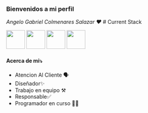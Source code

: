 <h3>Bienvenidos a mi perfil</h3>
<i>Angelo Gabriel Colmenares Salazar ❤</i>
# Current Stack

<img src="https://www.svgrepo.com/show/349419/javascript.svg" width="50" height="50"/> <img src="https://www.svgrepo.com/show/452210/git.svg" width="50" height="50"/> <img src="https://www.svgrepo.com/show/452228/html-5.svg" width="50" height="50"/> <img src="https://www.svgrepo.com/show/452185/css-3.svg" width="50"
height="50"/>

<h4> Acerca de mi⤵️</h4>
<ul>
  <li>Atencion Al Cliente 🗣️
  <li>Diseñador✨
  <li>Trabajo en equipo ⚒️
  <li>Responsable✅
  <li>Programador en curso 🧑‍💻
</ul>
